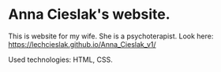 # Anna Cieslak's website.
This is website for my wife. She is a psychoterapist.
Look here: https://lechcieslak.github.io/Anna_Cieslak_v1/

Used technologies: HTML, CSS.
